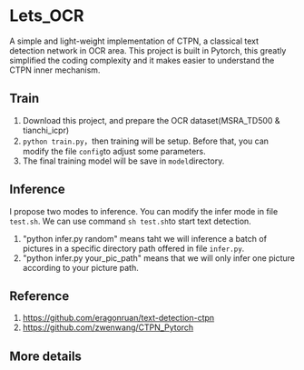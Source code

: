 # Lets_OCR

A simple and light-weight implementation of CTPN, a classical text detection network in OCR area. This project is built in Pytorch, 
this greatly simplified the coding complexity and it makes easier to understand the CTPN inner mechanism.


## Train
1. Download this project, and prepare the OCR dataset(MSRA_TD500 & tianchi_icpr)
2. ```python train.py```，then training will be setup. Before that, you can modify the file ```config```to adjust some parameters.
3. The final training model will be save in ```model```directory.



## Inference
I propose two modes to inference. You can modify the infer mode in file ```test.sh```. We can use command ```sh test.sh```to start text detection.
1. "python infer.py random" means taht we will inference a batch of pictures in a specific directory path offered in file ```infer.py```. 
2. "python infer.py your_pic_path" means that we will only infer one picture according to your picture path.


## Reference
1. https://github.com/eragonruan/text-detection-ctpn
2. https://github.com/zwenwang/CTPN_Pytorch


## More details


